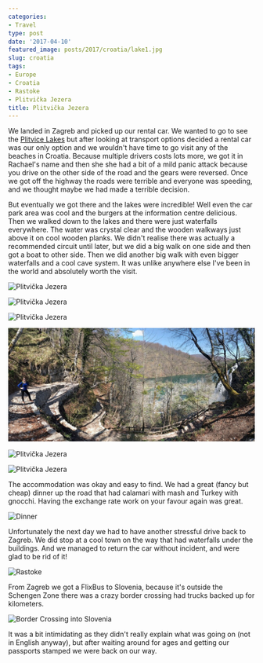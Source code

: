 ```yaml
---
categories:
- Travel
type: post
date: '2017-04-10'
featured_image: posts/2017/croatia/lake1.jpg
slug: croatia
tags:
- Europe
- Croatia
- Rastoke
- Plitvička Jezera
title: Plitvička Jezera
---
```


We landed in Zagreb and picked up our rental car. We wanted to go to see the [Plitvice Lakes](https://en.wikipedia.org/wiki/Plitvice_Lakes_National_Park) but after looking at transport options decided a rental car was our only option and we wouldn't have time to go visit any of the beaches in Croatia. Because multiple drivers costs lots more, we got it in Rachael's name and then she she had a bit of a mild panic attack because you drive on the other side of the road and the gears were reversed. Once we got off the highway the roads were terrible and everyone was speeding, and we thought maybe we had made a terrible decision.

But eventually we got there and the lakes were incredible! Well even the car park area was cool and the burgers at the information centre delicious.
Then we walked down to the lakes and there were just waterfalls everywhere. The water was crystal clear and the wooden walkways just above it on cool wooden planks. We didn't realise there was actually a recommended circuit until later, but we did a big walk on one side and then got a boat to other side. Then we did another big walk with even bigger waterfalls and a cool cave system. It was unlike anywhere else I've been in the world and absolutely worth the visit.

![](lake1.jpg "Plitvička Jezera")

![](lake2.jpg "Plitvička Jezera")

![](lake3.jpg "Plitvička Jezera")

![](lake4.jpg "Plitvička Jezera")

![](lake5.jpg "Plitvička Jezera")

![](lake6.jpg "Plitvička Jezera")

The accommodation was okay and easy to find. We had a great (fancy but cheap) dinner up the road that had calamari with mash and Turkey with gnocchi. Having the exchange rate work on your favour again was great.

![](dinner.jpg "Dinner")

Unfortunately the next day we had to have another stressful drive back to Zagreb. We did stop at a cool town on the way that had waterfalls under the buildings. And we managed to return the car without incident, and were glad to be rid of it!

![](Rastoke.jpg "Rastoke")

From Zagreb we got a FlixBus to Slovenia, because it's outside the Schengen Zone there was a crazy border crossing had trucks backed up for kilometers.

![](bordercrossing.jpg "Border Crossing into Slovenia")

It was a bit intimidating as they didn't really explain what was going on (not in English anyway), but after waiting around for ages and getting our passports stamped we were back on our way.